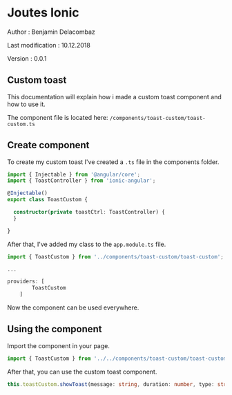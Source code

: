 # Joutes Ionic

Author : Benjamin Delacombaz

Last modification : 10.12.2018

Version : 0.0.1

## Custom toast

This documentation will explain how i made a custom toast component and how to use it.

The component file is located here: `/components/toast-custom/toast-custom.ts`

## Create component

To create my custom toast I've created a `.ts` file in the components folder.

```typescript
import { Injectable } from '@angular/core';
import { ToastController } from 'ionic-angular';

@Injectable()
export class ToastCustom {

  constructor(private toastCtrl: ToastController) {
  }

}
```

After that, I've added my class to the `app.module.ts` file.

```typescript
import { ToastCustom } from '../components/toast-custom/toast-custom';

...

providers: [
        ToastCustom
    ]
```

Now the component can be used everywhere.

## Using the component

Import the component in your page.

```typescript
import { ToastCustom } from '../../components/toast-custom/toast-custom'
```

After that, you can use the custom toast component.

```typescript
this.toastCustom.showToast(message: string, duration: number, type: string, closeButton: boolean)
```
